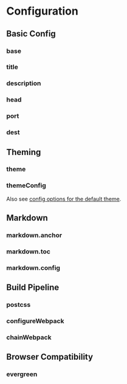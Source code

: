 # Configuration

## Basic Config

### base

### title

### description

### head

### port

### dest

## Theming

### theme

### themeConfig

Also see [config options for the default theme](./default-theme.md).

## Markdown

### markdown.anchor

### markdown.toc

### markdown.config

## Build Pipeline

### postcss

### configureWebpack

### chainWebpack

## Browser Compatibility

### evergreen
